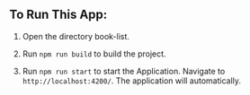 ## To Run This App:

1. Open the directory book-list.

2. Run `npm run build` to build the project.

3. Run `npm run start` to start the Application. Navigate to `http://localhost:4200/`. The application will automatically.
